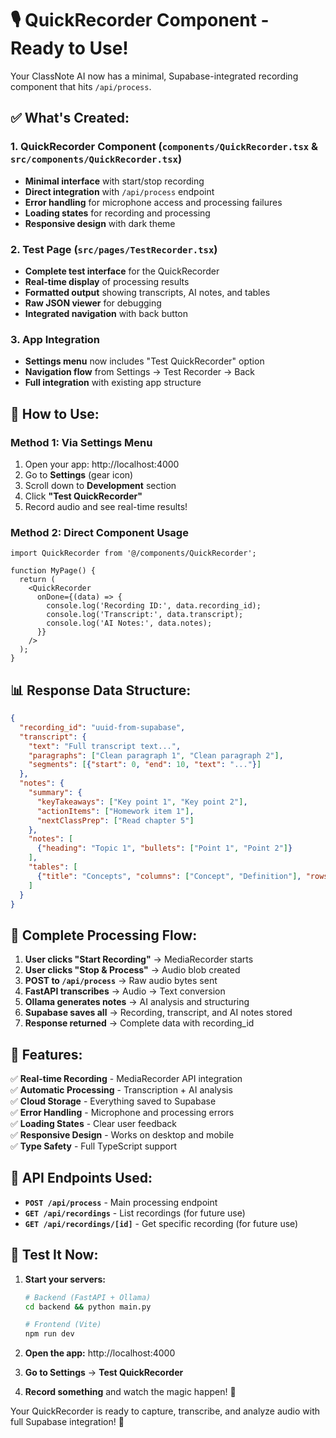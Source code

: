 # 🎙️ QuickRecorder Component - Ready to Use!

Your ClassNote AI now has a minimal, Supabase-integrated recording component that hits `/api/process`.

## ✅ **What's Created:**

### **1. QuickRecorder Component** (`components/QuickRecorder.tsx` & `src/components/QuickRecorder.tsx`)
- **Minimal interface** with start/stop recording
- **Direct integration** with `/api/process` endpoint
- **Error handling** for microphone access and processing failures
- **Loading states** for recording and processing
- **Responsive design** with dark theme

### **2. Test Page** (`src/pages/TestRecorder.tsx`)
- **Complete test interface** for the QuickRecorder
- **Real-time display** of processing results
- **Formatted output** showing transcripts, AI notes, and tables
- **Raw JSON viewer** for debugging
- **Integrated navigation** with back button

### **3. App Integration**
- **Settings menu** now includes "Test QuickRecorder" option
- **Navigation flow** from Settings → Test Recorder → Back
- **Full integration** with existing app structure

## 🚀 **How to Use:**

### **Method 1: Via Settings Menu**
1. Open your app: http://localhost:4000
2. Go to **Settings** (gear icon)
3. Scroll down to **Development** section
4. Click **"Test QuickRecorder"**
5. Record audio and see real-time results!

### **Method 2: Direct Component Usage**
```tsx
import QuickRecorder from '@/components/QuickRecorder';

function MyPage() {
  return (
    <QuickRecorder 
      onDone={(data) => {
        console.log('Recording ID:', data.recording_id);
        console.log('Transcript:', data.transcript);
        console.log('AI Notes:', data.notes);
      }} 
    />
  );
}
```

## 📊 **Response Data Structure:**

```json
{
  "recording_id": "uuid-from-supabase",
  "transcript": {
    "text": "Full transcript text...",
    "paragraphs": ["Clean paragraph 1", "Clean paragraph 2"],
    "segments": [{"start": 0, "end": 10, "text": "..."}]
  },
  "notes": {
    "summary": {
      "keyTakeaways": ["Key point 1", "Key point 2"],
      "actionItems": ["Homework item 1"],
      "nextClassPrep": ["Read chapter 5"]
    },
    "notes": [
      {"heading": "Topic 1", "bullets": ["Point 1", "Point 2"]}
    ],
    "tables": [
      {"title": "Concepts", "columns": ["Concept", "Definition"], "rows": [...]}
    ]
  }
}
```

## 🔄 **Complete Processing Flow:**

1. **User clicks "Start Recording"** → MediaRecorder starts
2. **User clicks "Stop & Process"** → Audio blob created
3. **POST to `/api/process`** → Raw audio bytes sent
4. **FastAPI transcribes** → Audio → Text conversion
5. **Ollama generates notes** → AI analysis and structuring
6. **Supabase saves all** → Recording, transcript, and AI notes stored
7. **Response returned** → Complete data with recording_id

## 🎯 **Features:**

✅ **Real-time Recording** - MediaRecorder API integration  
✅ **Automatic Processing** - Transcription + AI analysis  
✅ **Cloud Storage** - Everything saved to Supabase  
✅ **Error Handling** - Microphone and processing errors  
✅ **Loading States** - Clear user feedback  
✅ **Responsive Design** - Works on desktop and mobile  
✅ **Type Safety** - Full TypeScript support  

## 🔧 **API Endpoints Used:**

- **`POST /api/process`** - Main processing endpoint
- **`GET /api/recordings`** - List recordings (for future use)
- **`GET /api/recordings/[id]`** - Get specific recording (for future use)

## 📱 **Test It Now:**

1. **Start your servers:**
   ```bash
   # Backend (FastAPI + Ollama)
   cd backend && python main.py
   
   # Frontend (Vite)
   npm run dev
   ```

2. **Open the app:** http://localhost:4000

3. **Go to Settings** → **Test QuickRecorder**

4. **Record something** and watch the magic happen! 🎊

Your QuickRecorder is ready to capture, transcribe, and analyze audio with full Supabase integration! 🚀
